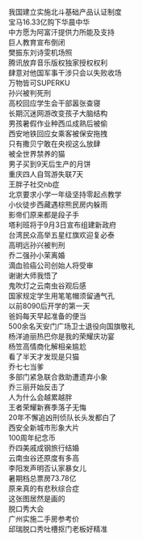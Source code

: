 我国建立实施北斗基础产品认证制度  
宝马16.33亿购下华晨中华  
中方愿为阿富汗提供力所能及支持  
巨人教育宣布倒闭  
樊振东刘诗雯机场照  
腾讯放弃音乐版权独家授权权利  
肆意对他国军事干涉只会以失败收场  
万物皆可SUPERKU  
孙兴被判死刑  
高校回应学生会干部嚣张查寝  
长期沉迷网游改变孩子大脑结构  
男孩暑假作业种西瓜成熟后被偷  
西安地铁回应女乘客被保安拖拽  
只有撒贝宁敢在央视这么放肆  
被全世界禁养的猫  
男子买到9天后生产的月饼  
重庆四人自驾游失联7天  
王胖子社交nb症  
北京要求小学一年级坚持零起点教学  
小伙徒步西藏遇棕熊民房内躲雨  
影帝们原来都是段子手  
塔利班将于9月3日宣布组建新政府  
台湾民众高举五星红旗欢迎复必泰  
高明远孙兴被判刑  
乔二强孙小茉离婚  
滴血验癌公司创始人将受审  
谢谢大师我悟了  
鬼吹灯之云南虫谷观后感  
国家规定学生用笔笔帽须留通气孔  
以前8090后开学的第一天  
爸妈每天早起准备的便当  
500余名天安门广场卫士退役向国旗敬礼  
杨洋迪丽热巴你是我的荣耀庆功宴  
杨笠高情商化解相亲尴尬  
看了半天才发现是只猫  
乔七七当爹  
多部门紧急联合救助遭遗弃小象  
乔三丽开始反击了  
人为什么会越累越胖  
王者荣耀新赛季落子无悔  
20年不懈追凶刑侦队长头发都白了  
西安全新城市形象大片  
100周年纪念币  
乔四美戚成钢旅行结婚  
云南虫谷还原度有多高  
李阳发声明否认家暴女儿  
暑期档总票房73.78亿  
原来真的有悲秋综合症  
这张图居然是画的  
脱口秀大会  
广州实施二手房参考价  
邱瑞脱口秀吐槽抠门老板好精准  
